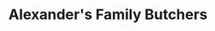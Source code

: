 ---
title: "Alexander's Family Butchers"
url: /kilmarnock/alexanders-family-butchers/
shop: butcher
---